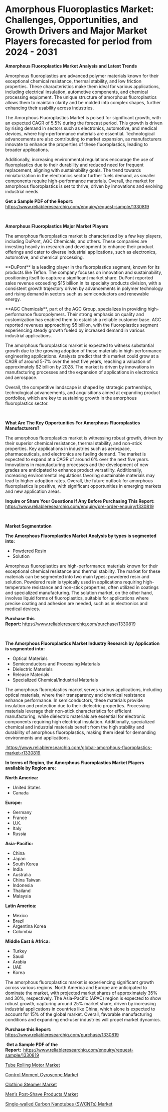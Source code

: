 <p><h1>Amorphous Fluoroplastics Market: Challenges, Opportunities, and Growth Drivers and Major Market Players forecasted for period from 2024 - 2031</h1></p><p><strong>Amorphous Fluoroplastics Market Analysis and Latest Trends</strong></p>
<p><p>Amorphous fluoroplastics are advanced polymer materials known for their exceptional chemical resistance, thermal stability, and low friction properties. These characteristics make them ideal for various applications, including electrical insulation, automotive components, and chemical processing equipment. The unique structure of amorphous fluoroplastics allows them to maintain clarity and be molded into complex shapes, further enhancing their usability across industries.</p><p>The Amorphous Fluoroplastics Market is poised for significant growth, with an expected CAGR of 5.5% during the forecast period. This growth is driven by rising demand in sectors such as electronics, automotive, and medical devices, where high-performance materials are essential. Technological advancements are also contributing to market expansion, as manufacturers innovate to enhance the properties of these fluoroplastics, leading to broader applications.</p><p>Additionally, increasing environmental regulations encourage the use of fluoroplastics due to their durability and reduced need for frequent replacement, aligning with sustainability goals. The trend towards miniaturization in the electronics sector further fuels demand, as smaller components require high-performance materials. Overall, the market for amorphous fluoroplastics is set to thrive, driven by innovations and evolving industrial needs.</p></p>
<p><strong>Get a Sample PDF of the Report:&nbsp;</strong> <a href="https://www.reliableresearchiq.com/enquiry/request-sample/1330819?utm_campaign=1087&utm_medium=2&utm_source=Github&utm_content=ia&utm_term=16102024&utm_id=amorphous-fluoroplastics">https://www.reliableresearchiq.com/enquiry/request-sample/1330819</a></p>
<p>&nbsp;</p>
<p><strong>Amorphous Fluoroplastics Major Market Players</strong></p>
<p><p>The amorphous fluoroplastics market is characterized by a few key players, including DuPont, AGC Chemicals, and others. These companies are investing heavily in research and development to enhance their product offerings and cater to diverse industrial applications, such as electronics, automotive, and chemical processing.</p><p>**DuPont** is a leading player in the fluoroplastics segment, known for its products like Teflon. The company focuses on innovation and sustainability, positioning itself to capture a significant market share. DuPont reported sales revenue exceeding $15 billion in its specialty products division, with a consistent growth trajectory driven by advancements in polymer technology and rising demand in sectors such as semiconductors and renewable energy.</p><p>**AGC Chemicals**, part of the AGC Group, specializes in providing high-performance fluoropolymers. Their strong emphasis on quality and customization has enabled them to establish a reliable customer base. AGC reported revenues approaching $5 billion, with the fluoroplastics segment experiencing steady growth fueled by increased demand in various industrial applications.</p><p>The amorphous fluoroplastics market is expected to witness substantial growth due to the growing adoption of these materials in high-performance engineering applications. Analysts predict that this market could grow at a CAGR of around 5-7% over the next five years, reaching a valuation of approximately $2 billion by 2028. The market is driven by innovations in manufacturing processes and the expansion of applications in electronics and aerospace.</p><p>Overall, the competitive landscape is shaped by strategic partnerships, technological advancements, and acquisitions aimed at expanding product portfolios, which are key to sustaining growth in the amorphous fluoroplastics sector.</p></p>
<p>&nbsp;</p>
<p><strong>What Are The Key Opportunities For Amorphous Fluoroplastics Manufacturers?</strong></p>
<p><p>The amorphous fluoroplastics market is witnessing robust growth, driven by their superior chemical resistance, thermal stability, and non-stick properties. Key applications in industries such as aerospace, pharmaceuticals, and electronics are fueling demand. The market is expected to expand at a CAGR of around 6% over the next five years. Innovations in manufacturing processes and the development of new grades are anticipated to enhance product versatility. Additionally, increasing environmental regulations favoring sustainable materials may lead to higher adoption rates. Overall, the future outlook for amorphous fluoroplastics is positive, with significant opportunities in emerging markets and new application areas.</p></p>
<p><strong>Inquire or Share Your Questions If Any Before Purchasing This Report:</strong> <a href="https://www.reliableresearchiq.com/enquiry/pre-order-enquiry/1330819?utm_campaign=1087&utm_medium=2&utm_source=Github&utm_content=ia&utm_term=16102024&utm_id=amorphous-fluoroplastics">https://www.reliableresearchiq.com/enquiry/pre-order-enquiry/1330819</a></p>
<p>&nbsp;</p>
<p><strong>Market Segmentation</strong></p>
<p><strong>The Amorphous Fluoroplastics Market Analysis by types is segmented into:</strong></p>
<p><ul><li>Powdered Resin</li><li>Solution</li></ul></p>
<p><p>Amorphous fluoroplastics are high-performance materials known for their exceptional chemical resistance and thermal stability. The market for these materials can be segmented into two main types: powdered resin and solution. Powdered resin is typically used in applications requiring high-temperature resistance and non-stick properties, often utilized in coatings and specialized manufacturing. The solution market, on the other hand, involves liquid forms of fluoroplastics, suitable for applications where precise coating and adhesion are needed, such as in electronics and medical devices.</p></p>
<p><strong>Purchase this Report:&nbsp;</strong><a href="https://www.reliableresearchiq.com/purchase/1330819?utm_campaign=1087&utm_medium=2&utm_source=Github&utm_content=ia&utm_term=16102024&utm_id=amorphous-fluoroplastics">https://www.reliableresearchiq.com/purchase/1330819</a></p>
<p>&nbsp;</p>
<p><strong>The Amorphous Fluoroplastics Market Industry Research by Application is segmented into:</strong></p>
<p><ul><li>Optical Materials</li><li>Semiconductors and Processing Materials</li><li>Dielectric Materials</li><li>Release Materials</li><li>Specialized Chemical/Industrial Materials</li></ul></p>
<p><p>The amorphous fluoroplastics market serves various applications, including optical materials, where their transparency and chemical resistance enhance performance. In semiconductors, these materials provide insulation and protection due to their dielectric properties. Processing materials leverage their non-stick characteristics for efficient manufacturing, while dielectric materials are essential for electronic components requiring high electrical insulation. Additionally, specialized chemical and industrial materials benefit from the high stability and durability of amorphous fluoroplastics, making them ideal for demanding environments and applications.</p></p>
<p><a href="https://www.reliableresearchiq.com/global-amorphous-fluoroplastics-market-r1330819?utm_campaign=1087&utm_medium=2&utm_source=Github&utm_content=ia&utm_term=16102024&utm_id=amorphous-fluoroplastics">&nbsp;https://www.reliableresearchiq.com/global-amorphous-fluoroplastics-market-r1330819</a></p>
<p><strong>In terms of Region, the Amorphous Fluoroplastics Market Players available by Region are:</strong></p>
<p>
    <p> <strong> North America: </strong>
        <ul>
            <li>United States</li>
            <li>Canada</li>
        </ul>
        </p> 
    <p> <strong> Europe: </strong>
        <ul>
            <li>Germany</li>
            <li>France</li>
            <li>U.K.</li>
            <li>Italy</li>
            <li>Russia</li>
        </ul>
        </p> 
    <p> <strong> Asia-Pacific: </strong>
        <ul>
            <li>China</li>
            <li>Japan</li>
            <li>South Korea</li>
            <li>India</li>
            <li>Australia</li>
            <li>China Taiwan</li>
            <li>Indonesia</li>
            <li>Thailand</li>
            <li>Malaysia</li>
        </ul>
        </p> 
    <p> <strong> Latin America: </strong>
        <ul>
            <li>Mexico</li>
            <li>Brazil</li>
            <li>Argentina Korea</li>
            <li>Colombia</li>
        </ul>
        </p> 
    <p> <strong> Middle East & Africa: </strong>
        <ul>
            <li>Turkey</li>
            <li>Saudi</li>
            <li>Arabia</li>
            <li>UAE</li>
            <li>Korea</li>
        </ul>
    </p>
    </p>
<p><p>The amorphous fluoroplastics market is experiencing significant growth across various regions. North America and Europe are anticipated to dominate the market, with projected market shares of approximately 35% and 30%, respectively. The Asia-Pacific (APAC) region is expected to show robust growth, capturing around 25% market share, driven by increasing industrial applications in countries like China, which alone is expected to account for 15% of the global market. Overall, favorable manufacturing conditions and expanding end-user industries will propel market dynamics.</p></p>
<p><strong>Purchase this Report: </strong><a href="https://www.reliableresearchiq.com/purchase/1330819?utm_campaign=1087&utm_medium=2&utm_source=Github&utm_content=ia&utm_term=16102024&utm_id=amorphous-fluoroplastics">https://www.reliableresearchiq.com/purchase/1330819</a></p>
<p>&nbsp;<strong>Get a Sample PDF of the Report:&nbsp;&nbsp;</strong><a href="https://www.reliableresearchiq.com/enquiry/request-sample/1330819?utm_campaign=1087&utm_medium=2&utm_source=Github&utm_content=ia&utm_term=16102024&utm_id=amorphous-fluoroplastics">https://www.reliableresearchiq.com/enquiry/request-sample/1330819</a></p>
<p><strong></strong></p>
<p><p><a href="https://issuu.com/reportprime-2/docs/tube-rolling-motor-market-size-2030_62b34831d2ba8f?utm_campaign=1087&utm_medium=2&utm_source=Github&utm_content=ia&utm_term=16102024&utm_id=amorphous-fluoroplastics">Tube Rolling Motor Market</a></p><p><a href="https://issuu.com/reportprime-2/docs/control-moment-gyroscope-market-siz_88d33703de7f93?utm_campaign=1087&utm_medium=2&utm_source=Github&utm_content=ia&utm_term=16102024&utm_id=amorphous-fluoroplastics">Control Moment Gyroscope Market</a></p><p><a href="https://github.com/benjigwozdzus/Market-Research-Report-List-1/blob/main/clothing-steamer-market.md?utm_campaign=1087&utm_medium=2&utm_source=Github&utm_content=ia&utm_term=16102024&utm_id=amorphous-fluoroplastics">Clothing Steamer Market</a></p><p><a href="https://www.linkedin.com/pulse/consumer-behavior-shifts-mens-post-shave-products-j01re?trk=public_post_embed_feed-article-content&utm_campaign=1087&utm_medium=2&utm_source=Github&utm_content=ia&utm_term=16102024&utm_id=amorphous-fluoroplastics">Men’s Post-Shave Products Market</a></p><p><a href="https://github.com/vitacbq/Market-Research-Report-List-1/blob/main/single-walled-carbon-nanotubes-swcnts-market.md?utm_campaign=1087&utm_medium=2&utm_source=Github&utm_content=ia&utm_term=16102024&utm_id=amorphous-fluoroplastics">Single-walled Carbon Nanotubes (SWCNTs) Market</a></p></p>